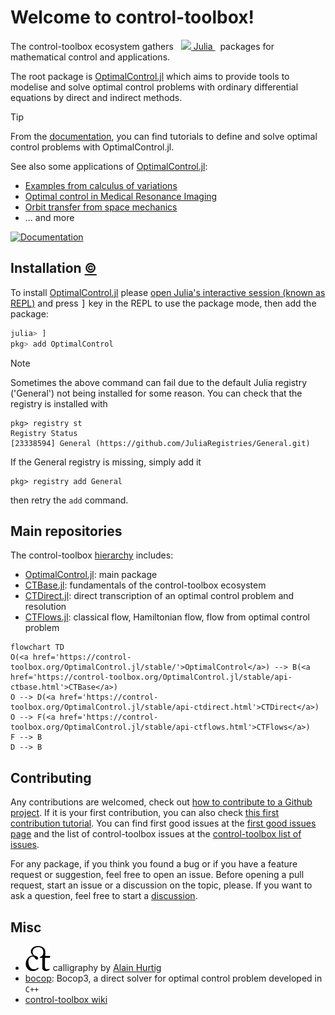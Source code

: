 # Welcome to control-toolbox!

The control-toolbox ecosystem gathers &nbsp;
<a href="https://julialang.org">
 <img src="https://raw.githubusercontent.com/JuliaLang/julia-logo-graphics/master/images/julia.ico" width="16em">
 Julia
</a> &nbsp; packages for mathematical control and applications. 

The root package is [OptimalControl.jl](https://github.com/control-toolbox/OptimalControl.jl) which aims to provide tools to modelise and solve optimal control problems with ordinary differential equations by direct and indirect methods.

> [!TIP]
> From the [documentation](http://control-toolbox.org/OptimalControl.jl), you can find tutorials to define and solve optimal control problems with OptimalControl.jl. 

See also some applications of [OptimalControl.jl](https://github.com/control-toolbox/OptimalControl.jl):

- [Examples from calculus of variations](https://control-toolbox.org/calculus_of_variations)
- [Optimal control in Medical Resonance Imaging](https://control-toolbox.org/medical_resonance_imaging)
- [Orbit transfer from space mechanics](https://control-toolbox.org/kepler)
- ... and more

[![Documentation](https://img.shields.io/badge/Documentation-OptimalControl.jl-blue)](http://control-toolbox.org/OptimalControl.jl)

## Installation [©](https://github.com/JuliaSmoothOptimizers/ADNLPModels.jl?tab=readme-ov-file#installation)

To install [OptimalControl.jl](https://github.com/control-toolbox/OptimalControl.jl) please <a href="https://docs.julialang.org/en/v1/manual/getting-started/">open
Julia's interactive session (known as REPL)</a> and press <kbd>]</kbd> key in the REPL to use the package mode, then add the package:

```julia
julia> ]
pkg> add OptimalControl
```

> [!NOTE]
> Sometimes the above command can fail due to the default Julia registry ('General') not being installed for some reason.
> You can check that the registry is installed with
> 
> ```shell
> pkg> registry st
> Registry Status 
> [23338594] General (https://github.com/JuliaRegistries/General.git)
> ```
> 
> If the General registry is missing, simply add it
> 
> ```shell
> pkg> registry add General
> ```
> 
> then retry the `add` command.

## Main repositories

The control-toolbox [hierarchy](https://github.com/orgs/control-toolbox/repositories?type=all) includes:

* [OptimalControl.jl](https://github.com/control-toolbox/OptimalControl.jl): main package
* [CTBase.jl](https://github.com/control-toolbox/CTBase.jl): fundamentals of the control-toolbox ecosystem
* [CTDirect.jl](https://github.com/control-toolbox/CTDirect.jl): direct transcription of an optimal control problem and resolution
* [CTFlows.jl](https://github.com/control-toolbox/CTFlows.jl): classical flow, Hamiltonian flow, flow from optimal control problem


```mermaid
flowchart TD
O(<a href='https://control-toolbox.org/OptimalControl.jl/stable/'>OptimalControl</a>) --> B(<a href='https://control-toolbox.org/OptimalControl.jl/stable/api-ctbase.html'>CTBase</a>)
O --> D(<a href='https://control-toolbox.org/OptimalControl.jl/stable/api-ctdirect.html'>CTDirect</a>)
O --> F(<a href='https://control-toolbox.org/OptimalControl.jl/stable/api-ctflows.html'>CTFlows</a>)
F --> B
D --> B
```

## Contributing

[issue-url]: https://github.com/issues?q=is%3Aopen+is%3Aissue+user%3Acontrol-toolbox+archived%3Afalse+-repo%3Acontrol-toolbox%2Fbocop+
[first-good-issue-url]: https://github.com/issues?q=is%3Aopen+is%3Aissue+user%3Acontrol-toolbox+archived%3Afalse+-repo%3Acontrol-toolbox%2Fbocop+label%3A"good+first+issue"

Any contributions are welcomed, check out [how to contribute to a Github project](https://docs.github.com/en/get-started/exploring-projects-on-github/contributing-to-a-project). 
If it is your first contribution, you can also check [this first contribution tutorial](https://github.com/firstcontributions/first-contributions).
You can find first good issues at the [first good issues page][first-good-issue-url] and the list of control-toolbox issues at the [control-toolbox list of issues][issue-url].

For any package, if you think you found a bug or if you have a feature request or suggestion, feel free to open an issue.
Before opening a pull request, start an issue or a discussion on the topic, please.
If you want to ask a question, feel free to start a [discussion](https://github.com/orgs/control-toolbox/discussions). 

## Misc

- <img src="https://github.com/control-toolbox/control-toolbox.github.io/blob/main/assets/img/ct-logo.svg" alt="ct logo" width=40> calligraphy by [Alain Hurtig](https://www.alain.les-hurtig.org)
- [bocop](https://github.com/control-toolbox/bocop): Bocop3, a direct solver for optimal control problem developed in `C++`
- [control-toolbox wiki](https://github.com/control-toolbox/control-toolbox.github.io/wiki)

